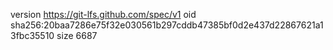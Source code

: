 version https://git-lfs.github.com/spec/v1
oid sha256:20baa7286e75f32e030561b297cddb47385bf0d2e437d22867621a13fbc35510
size 6687
